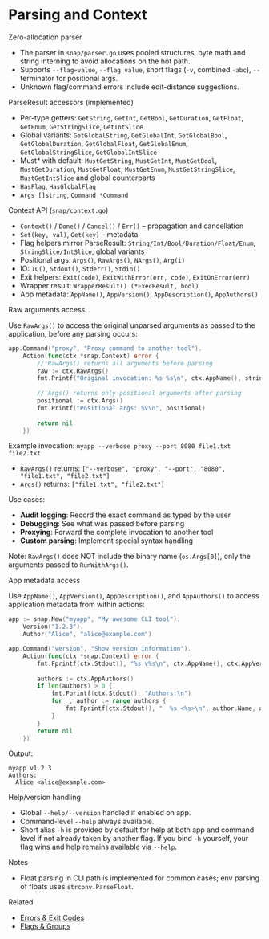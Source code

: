 # Parsing and Context

Zero-allocation parser
- The parser in `snap/parser.go` uses pooled structures, byte math and string interning to avoid allocations on the hot path.
- Supports `--flag=value`, `--flag value`, short flags (`-v`, combined `-abc`), `--` terminator for positional args.
- Unknown flag/command errors include edit-distance suggestions.

ParseResult accessors (implemented)
- Per-type getters: `GetString`, `GetInt`, `GetBool`, `GetDuration`, `GetFloat`, `GetEnum`, `GetStringSlice`, `GetIntSlice`
- Global variants: `GetGlobalString`, `GetGlobalInt`, `GetGlobalBool`, `GetGlobalDuration`, `GetGlobalFloat`, `GetGlobalEnum`, `GetGlobalStringSlice`, `GetGlobalIntSlice`
- Must* with default: `MustGetString`, `MustGetInt`, `MustGetBool`, `MustGetDuration`, `MustGetFloat`, `MustGetEnum`, `MustGetStringSlice`, `MustGetIntSlice` and global counterparts
- `HasFlag`, `HasGlobalFlag`
- `Args []string`, `Command *Command`

Context API (`snap/context.go`)
- `Context()` / `Done()` / `Cancel()` / `Err()` – propagation and cancellation
- `Set(key, val)`, `Get(key)` – metadata
- Flag helpers mirror ParseResult: `String/Int/Bool/Duration/Float/Enum`, `StringSlice/IntSlice`, global variants
- Positional args: `Args()`, `RawArgs()`, `NArgs()`, `Arg(i)`
- IO: `IO()`, `Stdout()`, `Stderr()`, `Stdin()`
- Exit helpers: `Exit(code)`, `ExitWithError(err, code)`, `ExitOnError(err)`
- Wrapper result: `WrapperResult() (*ExecResult, bool)`
- App metadata: `AppName()`, `AppVersion()`, `AppDescription()`, `AppAuthors()`

Raw arguments access

Use `RawArgs()` to access the original unparsed arguments as passed to the application, before any parsing occurs:

```go
app.Command("proxy", "Proxy command to another tool").
    Action(func(ctx *snap.Context) error {
        // RawArgs() returns all arguments before parsing
        raw := ctx.RawArgs()
        fmt.Printf("Original invocation: %s %s\n", ctx.AppName(), strings.Join(raw, " "))
        
        // Args() returns only positional arguments after parsing
        positional := ctx.Args()
        fmt.Printf("Positional args: %v\n", positional)
        
        return nil
    })
```

Example invocation: `myapp --verbose proxy --port 8080 file1.txt file2.txt`
- `RawArgs()` returns: `["--verbose", "proxy", "--port", "8080", "file1.txt", "file2.txt"]`
- `Args()` returns: `["file1.txt", "file2.txt"]`

Use cases:
- **Audit logging**: Record the exact command as typed by the user
- **Debugging**: See what was passed before parsing
- **Proxying**: Forward the complete invocation to another tool
- **Custom parsing**: Implement special syntax handling

Note: `RawArgs()` does NOT include the binary name (`os.Args[0]`), only the arguments passed to `RunWithArgs()`.

App metadata access

Use `AppName()`, `AppVersion()`, `AppDescription()`, and `AppAuthors()` to access application metadata from within actions:

```go
app := snap.New("myapp", "My awesome CLI tool").
    Version("1.2.3").
    Author("Alice", "alice@example.com")

app.Command("version", "Show version information").
    Action(func(ctx *snap.Context) error {
        fmt.Fprintf(ctx.Stdout(), "%s v%s\n", ctx.AppName(), ctx.AppVersion())
        
        authors := ctx.AppAuthors()
        if len(authors) > 0 {
            fmt.Fprintf(ctx.Stdout(), "Authors:\n")
            for _, author := range authors {
                fmt.Fprintf(ctx.Stdout(), "  %s <%s>\n", author.Name, author.Email)
            }
        }
        return nil
    })
```

Output:
```
myapp v1.2.3
Authors:
  Alice <alice@example.com>
```

Help/version handling
- Global `--help/--version` handled if enabled on app.
- Command-level `--help` always available.
- Short alias `-h` is provided by default for help at both app and command level if not already taken by another flag. If you bind `-h` yourself, your flag wins and help remains available via `--help`.

Notes
- Float parsing in CLI path is implemented for common cases; env parsing of floats uses `strconv.ParseFloat`.

Related
- [Errors & Exit Codes](./errors-and-exit-codes.md)
- [Flags & Groups](./flags-and-groups.md)
